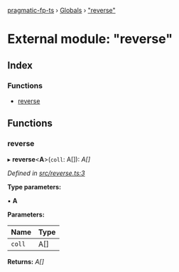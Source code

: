 [pragmatic-fp-ts](../README.md) › [Globals](../globals.md) › ["reverse"](_reverse_.md)

# External module: "reverse"

## Index

### Functions

* [reverse](_reverse_.md#reverse)

## Functions

###  reverse

▸ **reverse**<**A**>(`coll`: A[]): *A[]*

*Defined in [src/reverse.ts:3](https://github.com/hermann-p/pragmatic-fp-ts/blob/a1a02fb/src/reverse.ts#L3)*

**Type parameters:**

▪ **A**

**Parameters:**

Name | Type |
------ | ------ |
`coll` | A[] |

**Returns:** *A[]*
